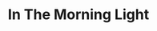 ---
layout: product
product_id: 1491339149374
id: 1491339149374
title: In The Morning Light
body_html: >-
  <p>Taken in Alberta during the Summer of 2018.</p>

  <p>As we were driving down the mountain road back to the highway we noticed a clearing on the side of the road that opened up a stunning view of the valley below. There was something so cinematic and beautiful about that moment, and I’m glad that this shot managed to encapsulate some of that.</p>

  <p> </p>
vendor: Connell McCarthy
product_type: Posters, Prints, & Visual Artwork
created_at: 2018-10-13T20:47:11-04:00
handle: in-the-morning-light
updated_at: 2022-03-31T15:42:46-04:00
published_at: 2018-08-22T19:38:24-04:00
template_suffix: ""
status: active
published_scope: global
tags: aerial, Batch 02, forest, Print, River, sunrise, Trees
admin_graphql_api_id: gid://shopify/Product/1491339149374
variants:
  - id: 39576996184126
    product_id: 1491339149374
    title: 8x10” / Full Colour
    price: "35.00"
    sku: CM-PP-B2-04-XXS-FC
    position: 1
    inventory_policy: continue
    compare_at_price: null
    fulfillment_service: manual
    inventory_management: shopify
    option1: 8x10”
    option2: Full Colour
    option3: null
    created_at: 2021-09-01T11:03:18-04:00
    updated_at: 2022-02-07T15:39:40-05:00
    taxable: true
    barcode: ""
    grams: 208
    image_id: 6203585986622
    weight: 0.208
    weight_unit: kg
    inventory_item_id: 41671436828734
    inventory_quantity: 100
    old_inventory_quantity: 100
    requires_shipping: true
    admin_graphql_api_id: gid://shopify/ProductVariant/39576996184126
  - id: 39576996216894
    product_id: 1491339149374
    title: 8x10” / Black & White
    price: "35.00"
    sku: CM-PP-B2-04-XXS-BW
    position: 2
    inventory_policy: continue
    compare_at_price: null
    fulfillment_service: manual
    inventory_management: shopify
    option1: 8x10”
    option2: Black & White
    option3: null
    created_at: 2021-09-01T11:03:18-04:00
    updated_at: 2022-02-07T15:39:41-05:00
    taxable: true
    barcode: ""
    grams: 208
    image_id: 6203585888318
    weight: 0.208
    weight_unit: kg
    inventory_item_id: 41671436861502
    inventory_quantity: 100
    old_inventory_quantity: 100
    requires_shipping: true
    admin_graphql_api_id: gid://shopify/ProductVariant/39576996216894
  - id: 39576996249662
    product_id: 1491339149374
    title: 8.5x11” / Full Colour
    price: "35.00"
    sku: CM-PP-B2-04-XS-FC
    position: 3
    inventory_policy: continue
    compare_at_price: null
    fulfillment_service: manual
    inventory_management: shopify
    option1: 8.5x11”
    option2: Full Colour
    option3: null
    created_at: 2021-09-01T11:03:18-04:00
    updated_at: 2022-02-07T15:39:46-05:00
    taxable: true
    barcode: ""
    grams: 208
    image_id: 6203585986622
    weight: 0.208
    weight_unit: kg
    inventory_item_id: 41671436894270
    inventory_quantity: 100
    old_inventory_quantity: 100
    requires_shipping: true
    admin_graphql_api_id: gid://shopify/ProductVariant/39576996249662
  - id: 39576996282430
    product_id: 1491339149374
    title: 8.5x11” / Black & White
    price: "35.00"
    sku: CM-PP-B2-04-XS-BW
    position: 4
    inventory_policy: continue
    compare_at_price: null
    fulfillment_service: manual
    inventory_management: shopify
    option1: 8.5x11”
    option2: Black & White
    option3: null
    created_at: 2021-09-01T11:03:18-04:00
    updated_at: 2022-02-07T15:39:45-05:00
    taxable: true
    barcode: ""
    grams: 208
    image_id: 6203585888318
    weight: 0.208
    weight_unit: kg
    inventory_item_id: 41671436927038
    inventory_quantity: 100
    old_inventory_quantity: 100
    requires_shipping: true
    admin_graphql_api_id: gid://shopify/ProductVariant/39576996282430
  - id: 39576996315198
    product_id: 1491339149374
    title: 13x19” / Full Colour
    price: "40.00"
    sku: CM-PP-B2-04-S-FC
    position: 5
    inventory_policy: continue
    compare_at_price: null
    fulfillment_service: manual
    inventory_management: shopify
    option1: 13x19”
    option2: Full Colour
    option3: null
    created_at: 2021-09-01T11:03:18-04:00
    updated_at: 2022-02-07T15:39:46-05:00
    taxable: true
    barcode: ""
    grams: 208
    image_id: 6203585986622
    weight: 0.208
    weight_unit: kg
    inventory_item_id: 41671436959806
    inventory_quantity: 100
    old_inventory_quantity: 100
    requires_shipping: true
    admin_graphql_api_id: gid://shopify/ProductVariant/39576996315198
  - id: 39576996347966
    product_id: 1491339149374
    title: 13x19” / Black & White
    price: "40.00"
    sku: CM-PP-B2-04-S-BW
    position: 6
    inventory_policy: continue
    compare_at_price: null
    fulfillment_service: manual
    inventory_management: shopify
    option1: 13x19”
    option2: Black & White
    option3: null
    created_at: 2021-09-01T11:03:18-04:00
    updated_at: 2022-02-07T15:39:45-05:00
    taxable: true
    barcode: ""
    grams: 208
    image_id: 6203585888318
    weight: 0.208
    weight_unit: kg
    inventory_item_id: 41671436992574
    inventory_quantity: 100
    old_inventory_quantity: 100
    requires_shipping: true
    admin_graphql_api_id: gid://shopify/ProductVariant/39576996347966
  - id: 39576996380734
    product_id: 1491339149374
    title: 16x20” / Full Colour
    price: "50.00"
    sku: CM-PP-B2-04-M-FC
    position: 7
    inventory_policy: continue
    compare_at_price: null
    fulfillment_service: manual
    inventory_management: shopify
    option1: 16x20”
    option2: Full Colour
    option3: null
    created_at: 2021-09-01T11:03:18-04:00
    updated_at: 2022-02-07T15:39:45-05:00
    taxable: true
    barcode: ""
    grams: 208
    image_id: 6203585986622
    weight: 0.208
    weight_unit: kg
    inventory_item_id: 41671437025342
    inventory_quantity: 100
    old_inventory_quantity: 100
    requires_shipping: true
    admin_graphql_api_id: gid://shopify/ProductVariant/39576996380734
  - id: 39576996413502
    product_id: 1491339149374
    title: 16x20” / Black & White
    price: "50.00"
    sku: CM-PP-B2-04-M-BW
    position: 8
    inventory_policy: continue
    compare_at_price: null
    fulfillment_service: manual
    inventory_management: shopify
    option1: 16x20”
    option2: Black & White
    option3: null
    created_at: 2021-09-01T11:03:18-04:00
    updated_at: 2022-02-07T15:39:46-05:00
    taxable: true
    barcode: ""
    grams: 208
    image_id: 6203585888318
    weight: 0.208
    weight_unit: kg
    inventory_item_id: 41671437058110
    inventory_quantity: 100
    old_inventory_quantity: 100
    requires_shipping: true
    admin_graphql_api_id: gid://shopify/ProductVariant/39576996413502
  - id: 39576996446270
    product_id: 1491339149374
    title: 20x24” / Full Colour
    price: "60.00"
    sku: CM-PP-B2-04-L-FC
    position: 9
    inventory_policy: continue
    compare_at_price: null
    fulfillment_service: manual
    inventory_management: shopify
    option1: 20x24”
    option2: Full Colour
    option3: null
    created_at: 2021-09-01T11:03:19-04:00
    updated_at: 2022-02-07T15:39:50-05:00
    taxable: true
    barcode: ""
    grams: 208
    image_id: 6203585986622
    weight: 0.208
    weight_unit: kg
    inventory_item_id: 41671437090878
    inventory_quantity: 100
    old_inventory_quantity: 100
    requires_shipping: true
    admin_graphql_api_id: gid://shopify/ProductVariant/39576996446270
  - id: 39576996479038
    product_id: 1491339149374
    title: 20x24” / Black & White
    price: "60.00"
    sku: CM-PP-B2-04-L-BW
    position: 10
    inventory_policy: continue
    compare_at_price: null
    fulfillment_service: manual
    inventory_management: shopify
    option1: 20x24”
    option2: Black & White
    option3: null
    created_at: 2021-09-01T11:03:19-04:00
    updated_at: 2022-02-07T15:39:50-05:00
    taxable: true
    barcode: ""
    grams: 208
    image_id: 6203585888318
    weight: 0.208
    weight_unit: kg
    inventory_item_id: 41671437123646
    inventory_quantity: 100
    old_inventory_quantity: 100
    requires_shipping: true
    admin_graphql_api_id: gid://shopify/ProductVariant/39576996479038
  - id: 39576996511806
    product_id: 1491339149374
    title: 20x30” / Full Colour
    price: "70.00"
    sku: CM-PP-B2-04-XL-FC
    position: 11
    inventory_policy: continue
    compare_at_price: null
    fulfillment_service: manual
    inventory_management: shopify
    option1: 20x30”
    option2: Full Colour
    option3: null
    created_at: 2021-09-01T11:03:19-04:00
    updated_at: 2022-02-07T15:39:51-05:00
    taxable: true
    barcode: ""
    grams: 208
    image_id: 6203585986622
    weight: 0.208
    weight_unit: kg
    inventory_item_id: 41671437156414
    inventory_quantity: 100
    old_inventory_quantity: 100
    requires_shipping: true
    admin_graphql_api_id: gid://shopify/ProductVariant/39576996511806
  - id: 39576996544574
    product_id: 1491339149374
    title: 20x30” / Black & White
    price: "70.00"
    sku: CM-PP-B2-04-XL-BW
    position: 12
    inventory_policy: continue
    compare_at_price: null
    fulfillment_service: manual
    inventory_management: shopify
    option1: 20x30”
    option2: Black & White
    option3: null
    created_at: 2021-09-01T11:03:19-04:00
    updated_at: 2022-02-07T15:39:51-05:00
    taxable: true
    barcode: ""
    grams: 208
    image_id: 6203585888318
    weight: 0.208
    weight_unit: kg
    inventory_item_id: 41671437189182
    inventory_quantity: 100
    old_inventory_quantity: 100
    requires_shipping: true
    admin_graphql_api_id: gid://shopify/ProductVariant/39576996544574
  - id: 39576996577342
    product_id: 1491339149374
    title: 24x36” / Full Colour
    price: "90.00"
    sku: CM-PP-B2-04-XXL-FC
    position: 13
    inventory_policy: continue
    compare_at_price: null
    fulfillment_service: manual
    inventory_management: shopify
    option1: 24x36”
    option2: Full Colour
    option3: null
    created_at: 2021-09-01T11:03:19-04:00
    updated_at: 2022-02-07T15:39:50-05:00
    taxable: true
    barcode: ""
    grams: 208
    image_id: 6203585986622
    weight: 0.208
    weight_unit: kg
    inventory_item_id: 41671437221950
    inventory_quantity: 100
    old_inventory_quantity: 100
    requires_shipping: true
    admin_graphql_api_id: gid://shopify/ProductVariant/39576996577342
  - id: 39576996610110
    product_id: 1491339149374
    title: 24x36” / Black & White
    price: "90.00"
    sku: CM-PP-B2-04-XXL-BW
    position: 14
    inventory_policy: continue
    compare_at_price: null
    fulfillment_service: manual
    inventory_management: shopify
    option1: 24x36”
    option2: Black & White
    option3: null
    created_at: 2021-09-01T11:03:19-04:00
    updated_at: 2022-02-07T15:39:55-05:00
    taxable: true
    barcode: ""
    grams: 208
    image_id: 6203585888318
    weight: 0.208
    weight_unit: kg
    inventory_item_id: 41671437254718
    inventory_quantity: 100
    old_inventory_quantity: 100
    requires_shipping: true
    admin_graphql_api_id: gid://shopify/ProductVariant/39576996610110
  - id: 39576996642878
    product_id: 1491339149374
    title: 30x40” / Full Colour
    price: "100.00"
    sku: CM-PP-B2-04-XXXL-FC
    position: 15
    inventory_policy: continue
    compare_at_price: null
    fulfillment_service: manual
    inventory_management: shopify
    option1: 30x40”
    option2: Full Colour
    option3: null
    created_at: 2021-09-01T11:03:19-04:00
    updated_at: 2022-02-07T15:39:55-05:00
    taxable: true
    barcode: ""
    grams: 208
    image_id: 6203585986622
    weight: 0.208
    weight_unit: kg
    inventory_item_id: 41671437287486
    inventory_quantity: 100
    old_inventory_quantity: 100
    requires_shipping: true
    admin_graphql_api_id: gid://shopify/ProductVariant/39576996642878
  - id: 39576996675646
    product_id: 1491339149374
    title: 30x40” / Black & White
    price: "100.00"
    sku: CM-PP-B2-04-XXXL-BW
    position: 16
    inventory_policy: continue
    compare_at_price: null
    fulfillment_service: manual
    inventory_management: shopify
    option1: 30x40”
    option2: Black & White
    option3: null
    created_at: 2021-09-01T11:03:19-04:00
    updated_at: 2022-02-07T15:39:55-05:00
    taxable: true
    barcode: ""
    grams: 208
    image_id: 6203585888318
    weight: 0.208
    weight_unit: kg
    inventory_item_id: 41671437320254
    inventory_quantity: 100
    old_inventory_quantity: 100
    requires_shipping: true
    admin_graphql_api_id: gid://shopify/ProductVariant/39576996675646
options:
  - id: 2045794254910
    product_id: 1491339149374
    name: Size
    position: 1
    values:
      - 8x10”
      - 8.5x11”
      - 13x19”
      - 16x20”
      - 20x24”
      - 20x30”
      - 24x36”
      - 30x40”
  - id: 8589756956734
    product_id: 1491339149374
    name: Color
    position: 2
    values:
      - Full Colour
      - Black & White
images:
  - id: 6203585986622
    product_id: 1491339149374
    position: 1
    created_at: 2019-03-05T10:59:33-05:00
    updated_at: 2019-10-20T18:44:17-04:00
    alt: null
    width: 1000
    height: 1500
    src: https://cdn.shopify.com/s/files/1/1624/2355/products/Print-Shot---Dark-Background-_In-The-Morning-Light-2019.jpg?v=1571611457
    variant_ids:
      - 39576996184126
      - 39576996249662
      - 39576996315198
      - 39576996380734
      - 39576996446270
      - 39576996511806
      - 39576996577342
      - 39576996642878
    admin_graphql_api_id: gid://shopify/ProductImage/6203585986622
  - id: 6203585888318
    product_id: 1491339149374
    position: 2
    created_at: 2019-03-05T10:59:32-05:00
    updated_at: 2019-10-20T18:44:17-04:00
    alt: null
    width: 1000
    height: 1500
    src: https://cdn.shopify.com/s/files/1/1624/2355/products/Print-Shot---Dark-Background-_In-The-Morning-Light-2019_-B_W.jpg?v=1571611457
    variant_ids:
      - 39576996216894
      - 39576996282430
      - 39576996347966
      - 39576996413502
      - 39576996479038
      - 39576996544574
      - 39576996610110
      - 39576996675646
    admin_graphql_api_id: gid://shopify/ProductImage/6203585888318
  - id: 28230043861054
    product_id: 1491339149374
    position: 3
    created_at: 2021-05-04T19:37:06-04:00
    updated_at: 2021-05-04T19:37:06-04:00
    alt: null
    width: 2000
    height: 1800
    src: https://cdn.shopify.com/s/files/1/1624/2355/products/PAR_02_0001_1f1f256e-5e3d-406c-b445-691885144865.png?v=1620171426
    variant_ids: []
    admin_graphql_api_id: gid://shopify/ProductImage/28230043861054
image:
  id: 6203585986622
  product_id: 1491339149374
  position: 1
  created_at: 2019-03-05T10:59:33-05:00
  updated_at: 2019-10-20T18:44:17-04:00
  alt: null
  width: 1000
  height: 1500
  src: https://cdn.shopify.com/s/files/1/1624/2355/products/Print-Shot---Dark-Background-_In-The-Morning-Light-2019.jpg?v=1571611457
  variant_ids:
    - 39576996184126
    - 39576996249662
    - 39576996315198
    - 39576996380734
    - 39576996446270
    - 39576996511806
    - 39576996577342
    - 39576996642878
  admin_graphql_api_id: gid://shopify/ProductImage/6203585986622

---
